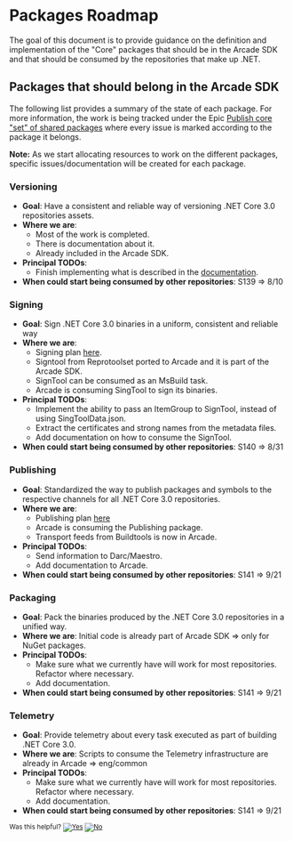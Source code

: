 # Packages Roadmap
The goal of this document is to provide guidance on the definition and implementation of the "Core" packages that should be in the
Arcade SDK and that should be consumed by the repositories that make up .NET.

## Packages that should belong in the Arcade SDK
The following list provides a summary of the state of each package. For more information, the work is being tracked under the Epic [Publish core "set" of shared packages](https://github.com/dotnet/arcade/issues/46) where every issue is marked according to the package it belongs.

**Note:** As we start allocating resources to work on the different packages, specific issues/documentation will be created for each package.

### Versioning
- **Goal**: Have a consistent and reliable way of versioning .NET Core 3.0 repositories assets.
- **Where we are**:
  - Most of the work is completed.
  - There is documentation about it.
  - Already included in the Arcade SDK.
- **Principal TODOs**:
  - Finish implementing what is described in the [documentation](Versioning.md).
- **When could start being consumed by other repositories**: S139 => 8/10

### Signing
- **Goal**: Sign .NET Core 3.0 binaries in a uniform, consistent and reliable way
- **Where we are**:
  - Signing plan [here](SigningPlan.md).
  - Signtool from Reprotoolset ported to Arcade and it is part of the Arcade SDK.
  - SignTool can be consumed as an MsBuild task.
  - Arcade is consuming SingTool to sign its binaries.
- **Principal TODOs**:
  - Implement the ability to pass an ItemGroup to SignTool, instead of using SingToolData.json.
  - Extract the certificates and strong names from the metadata files.
  - Add documentation on how to consume the SignTool.
- **When could start being consumed by other repositories**: S140 => 8/31

### Publishing
- **Goal**: Standardized the way to publish packages and symbols to the respective channels for all .NET Core 3.0 repositories.
- **Where we are**: 
  - Publishing plan [here](PublishingPlan.md)
  - Arcade is consuming the Publishing package.
  - Transport feeds from Buildtools is now in Arcade.
- **Principal TODOs**:
  - Send information to Darc/Maestro.
  - Add documentation to Arcade.
- **When could start being consumed by other repositories**: S141 => 9/21

### Packaging
- **Goal**: Pack the binaries produced by the .NET Core 3.0 repositories in a unified way.
- **Where we are**: Initial code is already part of Arcade SDK => only for NuGet packages.
- **Principal TODOs**: 
  - Make sure what we currently have will work for most repositories. Refactor where necessary.
  - Add documentation.
- **When could start being consumed by other repositories**: S141 => 9/21

### Telemetry
- **Goal**: Provide telemetry about every task executed as part of building .NET Core 3.0.
- **Where we are**: Scripts to consume the Telemetry infrastructure are already in Arcade => eng/common
- **Principal TODOs**:
  - Make sure what we currently have will work for most repositories. Refactor where necessary.
  - Add documentation.
- **When could start being consumed by other repositories**: S141 => 9/21


<!-- Begin Generated Content: Doc Feedback -->
<sub>Was this helpful? [![Yes](https://helix.dot.net/f/ip/5?p=Documentation%5CCorePackages%5CPackagesRoadmap.md)](https://helix.dot.net/f/p/5?p=Documentation%5CCorePackages%5CPackagesRoadmap.md) [![No](https://helix.dot.net/f/in)](https://helix.dot.net/f/n/5?p=Documentation%5CCorePackages%5CPackagesRoadmap.md)</sub>
<!-- End Generated Content-->
